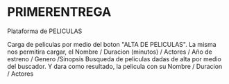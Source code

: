 # PRIMERENTREGA

Plataforma de PELICULAS

Carga de peliculas por medio del boton "ALTA DE PELICULAS". La misma nos permitira cargar, el Nombre / Duracion (minutos) / Actores / Año de estreno / Genero /Sinopsis Busqueda de peliculas dadas de alta por medio del buscador. Y dara como resultado, la pelicula con su Nombre / Duracion / Actores
